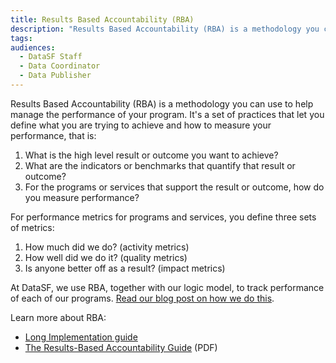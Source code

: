 ```yaml
---
title: Results Based Accountability (RBA)
description: "Results Based Accountability (RBA) is a methodology you can use to help manage the performance of your program. It's a set of practices that let you define what you are trying to achieve and how to measure your performance."
tags:
audiences:
  - DataSF Staff
  - Data Coordinator
  - Data Publisher
---
```



Results Based Accountability (RBA) is a methodology you can use to help manage the performance of your program. It's a set of practices that let you define what you are trying to achieve and how to measure your performance, that is:

1. What is the high level result or outcome you want to achieve?
2. What are the indicators or benchmarks that quantify that result or outcome?
3. For the programs or services that support the result or outcome, how do you measure performance?

For performance metrics for programs and services, you define three sets of metrics:

1. How much did we do? (activity metrics)
2. How well did we do it? (quality metrics)
3. Is anyone better off as a result? (impact metrics)

At DataSF, we use RBA, together with our logic model, to track performance of each of our programs. [Read our blog post on how we do this](/blog/how-to-measure-open-data/).

Learn more about RBA:

* [Long Implementation guide](http://raguide.org/)
* [The Results-Based Accountability Guide](http://www.dhs.state.il.us/onenetlibrary/27896/documents/by_division/dchp/rfp/rbaguide.pdf)&nbsp;(PDF)